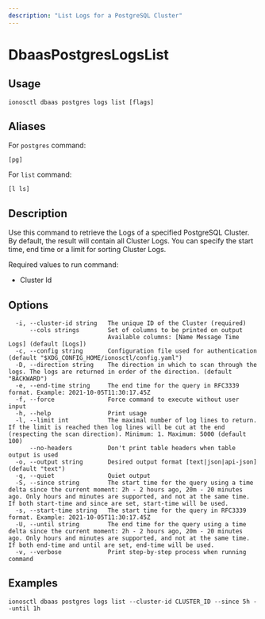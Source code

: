 ```yaml
---
description: "List Logs for a PostgreSQL Cluster"
---
```


# DbaasPostgresLogsList

## Usage

```text
ionosctl dbaas postgres logs list [flags]
```

## Aliases

For `postgres` command:

```text
[pg]
```

For `list` command:

```text
[l ls]
```

## Description

Use this command to retrieve the Logs of a specified PostgreSQL Cluster. By default, the result will contain all Cluster Logs. You can specify the start time, end time or a limit for sorting Cluster Logs.

Required values to run command:

* Cluster Id

## Options

```text
  -i, --cluster-id string   The unique ID of the Cluster (required)
      --cols strings        Set of columns to be printed on output 
                            Available columns: [Name Message Time Logs] (default [Logs])
  -c, --config string       Configuration file used for authentication (default "$XDG_CONFIG_HOME/ionosctl/config.yaml")
  -D, --direction string    The direction in which to scan through the logs. The logs are returned in order of the direction. (default "BACKWARD")
  -e, --end-time string     The end time for the query in RFC3339 format. Example: 2021-10-05T11:30:17.45Z
  -f, --force               Force command to execute without user input
  -h, --help                Print usage
  -l, --limit int           The maximal number of log lines to return. If the limit is reached then log lines will be cut at the end (respecting the scan direction). Minimum: 1. Maximum: 5000 (default 100)
      --no-headers          Don't print table headers when table output is used
  -o, --output string       Desired output format [text|json|api-json] (default "text")
  -q, --quiet               Quiet output
  -S, --since string        The start time for the query using a time delta since the current moment: 2h - 2 hours ago, 20m - 20 minutes ago. Only hours and minutes are supported, and not at the same time. If both start-time and since are set, start-time will be used.
  -s, --start-time string   The start time for the query in RFC3339 format. Example: 2021-10-05T11:30:17.45Z
  -U, --until string        The end time for the query using a time delta since the current moment: 2h - 2 hours ago, 20m - 20 minutes ago. Only hours and minutes are supported, and not at the same time. If both end-time and until are set, end-time will be used.
  -v, --verbose             Print step-by-step process when running command
```

## Examples

```text
ionosctl dbaas postgres logs list --cluster-id CLUSTER_ID --since 5h --until 1h
```

